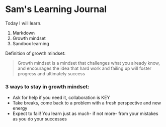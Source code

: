 # Sam's Learning Journal

Today I will learn.
1. Markdown
1. Growth mindset
1. Sandbox learning

Definition of growth mindset:
> Growth mindset is a mindset that challenges what you already know, and encourages the idea that hard work and failing up will foster progress and ultimately success

### 3 ways to stay in growth mindset:
- Ask for help if you need it, collaboration is KEY
- Take breaks, come back to a problem with a fresh perspective and new energy
- Expect to fail! You learn just as much- if not more- from your mistakes as you do your successes
